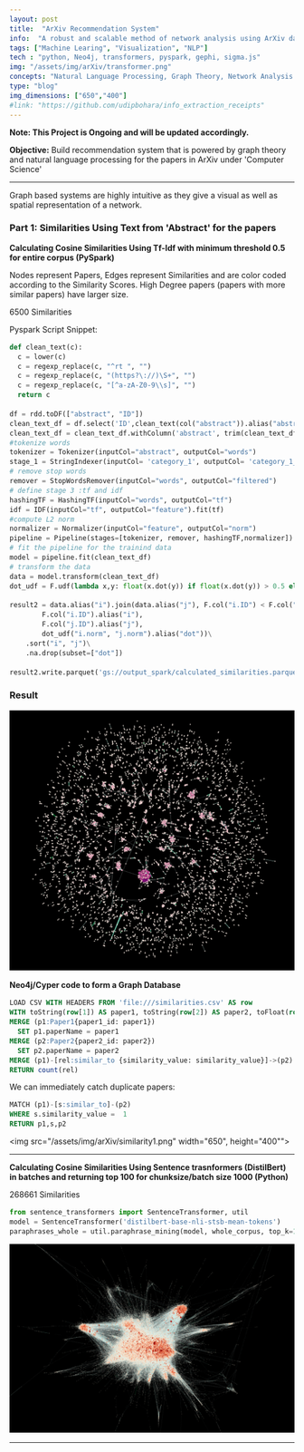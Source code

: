 ```yaml
---
layout: post
title:  "ArXiv Recommendation System"
info:  "A robust and scalable method of network analysis using ArXiv dataset."
tags: ["Machine Learing", "Visualization", "NLP"]
tech : "python, Neo4j, transformers, pyspark, gephi, sigma.js"
img: "/assets/img/arXiv/transformer.png"
concepts: "Natural Language Processing, Graph Theory, Network Analysis "
type: "blog"
img_dimensions: ["650","400"]
#link: "https://github.com/udipbohara/info_extraction_receipts"
---
```




__Note: This Project is Ongoing and will be updated accordingly.__

__Objective:__ Build recommendation system that is powered by graph theory and natural language processing for the papers in ArXiv under 'Computer Science'

----
Graph based systems are highly intuitive as they give a visual as well as spatial representation of a network.




<!---
__Centrality Alogrithms__:
They’re useful because they identify the most important nodes and help us understand group dynamics such as credibility, accessi‐ bility, the speed at which things spread, and bridges between groups.
-->
### Part 1: Similarities Using Text from 'Abstract' for the papers

__Calculating Cosine Similarities Using Tf-Idf with minimum threshold 0.5 for entire corpus (PySpark)__

Nodes represent Papers, Edges represent Similarities and are color coded according to the Similarity Scores. High Degree papers (papers with more similar papers) have larger size. 

6500 Similarities

Pyspark Script Snippet: 
```python
def clean_text(c):
  c = lower(c)
  c = regexp_replace(c, "^rt ", "")
  c = regexp_replace(c, "(https?\://)\S+", "")
  c = regexp_replace(c, "[^a-zA-Z0-9\\s]", "")
  return c

df = rdd.toDF(["abstract", "ID"])
clean_text_df = df.select('ID',clean_text(col("abstract")).alias("abstract"))
clean_text_df = clean_text_df.withColumn('abstract', trim(clean_text_df.abstract))orm(tf)
#tokenize words
tokenizer = Tokenizer(inputCol="abstract", outputCol="words")
stage_1 = StringIndexer(inputCol= 'category_1', outputCol= 'category_1_index')
# remove stop words
remover = StopWordsRemover(inputCol="words", outputCol="filtered")
# define stage 3 :tf and idf
hashingTF = HashingTF(inputCol="words", outputCol="tf")
idf = IDF(inputCol="tf", outputCol="feature").fit(tf)
#compute L2 norm
normalizer = Normalizer(inputCol="feature", outputCol="norm")
pipeline = Pipeline(stages=[tokenizer, remover, hashingTF,normalizer])
# fit the pipeline for the trainind data
model = pipeline.fit(clean_text_df)
# transform the data
data = model.transform(clean_text_df)
dot_udf = F.udf(lambda x,y: float(x.dot(y)) if float(x.dot(y)) > 0.5 else 0, DoubleType())

result2 = data.alias("i").join(data.alias("j"), F.col("i.ID") < F.col("j.ID")).select(
        F.col("i.ID").alias("i"), 
        F.col("j.ID").alias("j"), 
        dot_udf("i.norm", "j.norm").alias("dot"))\
    .sort("i", "j")\
    .na.drop(subset=["dot"])

result2.write.parquet('gs://output_spark/calculated_similarities.parquet')
```
### Result

<img src="/assets/img/arXiv/cosine0.5.png">


__Neo4j/Cyper code to form a Graph Database__

```sql
LOAD CSV WITH HEADERS FROM 'file:///similarities.csv' AS row
WITH toString(row[1]) AS paper1, toString(row[2]) AS paper2, toFloat(row[3]) AS similarity_value
MERGE (p1:Paper1{paper1_id: paper1})
  SET p1.paperName = paper1
MERGE (p2:Paper2{paper2_id: paper2})
  SET p2.paperName = paper2
MERGE (p1)-[rel:similar_to {similarity_value: similarity_value}]->(p2)
RETURN count(rel)
```

We can immediately catch duplicate papers:

```sql
MATCH (p1)-[s:similar_to]-(p2)
WHERE s.similarity_value =  1
RETURN p1,s,p2
```
<img src="/assets/img/arXiv/similarity1.png" width="650", height="400"">


----

__Calculating Cosine Similarities Using Sentence trasnformers (DistilBert) in batches and returning top 100 for chunksize/batch size 1000 (Python)__

268661 Similarities


```python
from sentence_transformers import SentenceTransformer, util
model = SentenceTransformer('distilbert-base-nli-stsb-mean-tokens')
paraphrases_whole = util.paraphrase_mining(model, whole_corpus, top_k=100)
```

<img src="/assets/img/arXiv/transformer.png">


----
<!---

#### Part 2: Topic Modeling



```python
from pyspark.ml.clustering import LDA
num_topics = 6
max_iter = 10
lda = LDA(k=num_topics, 
          maxIter=max_iter, 
          featuresCol='tf_idf_features')
lda_model = lda.fit(tfidf_result)

vocab = tf_model.vocabulary
def get_words(token_list):
    return [vocab[token_id] for token_id in token_list]
udf_to_words = F.udf(get_words, T.ArrayType(T.StringType()))

num_top_words = 7
topics = lda_model
     .describeTopics(num_top_words)
     .withColumn('topicWords', udf_to_words(F.col('termIndices')))
topics.select('topic', 'topicWords').show(truncate=100)

```
-->